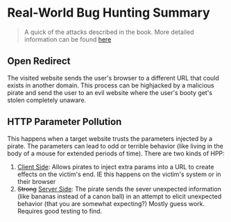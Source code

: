 # Real-World Bug Hunting Summary

>  A quick of the attacks described in the book.  More detailed information can be found [here](RealWorldBugHunting.md "Why is all the rum gone?")

## Open Redirect

The visited website sends the user's browser to a different URL that could exists in another domain.  This process can be highjacked by a malicious pirate and send the user to an evil website where the user's booty get's stolen completely unaware.

## HTTP Parameter Pollution

This happens when a target website trusts the parameters injected by a pirate.  The parameters can lead to odd or terrible behavior (like living in the body of a mouse for extended periods of time).  There are two kinds of HPP:

1. <u>Client Side</u>: Allows pirates to inject extra params into a URL to create effects on the victim's end.  IE this happens on the victim's system or in their browser
2. ~~Strong~~ <u>Server Side</u>: The pirate sends the sever unexpected information (like bananas instead of a canon ball) in an attempt to elicit unexpected behavior (that you are somewhat expecting?) Mostly guess work.  Requires good testing to find.

